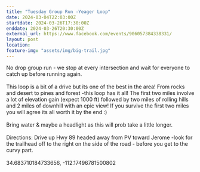 ```yaml
---
title: "Tuesday Group Run -Yeager Loop"
date: 2024-03-04T22:03:00Z
startdate: 2024-03-26T17:30:00Z
enddate: 2024-03-26T20:30:00Z
external_url: https://www.facebook.com/events/906057384338331/
layout: post
location: 
feature-img: "assets/img/big-trail.jpg"
---
```


No drop group run - we stop at every intersection and wait for everyone to catch up before running again. <br>
  <br>
  This loop is a bit of a drive but its one of the best in the area! From rocks and desert to pines and forest -this loop has it all! The first two miles involve a lot of elevation gain (expect 1000 ft) followed by two miles of rolling hills and 2 miles of downhill with an epic view! If you survive the first two miles you will agree its all worth it by the end &#58;) <br>
  <br>
  Bring water & maybe a headlight as this will prob take a little longer. <br>
  <br>
  Directions&#58; Drive up Hwy 89 headed away from PV toward Jerome -look for the trailhead off to the right on the side of the road - before you get to the curvy part. <br>
  <br>
  34.683710184733656, -112.17496781500802<br>
  <br>
  
